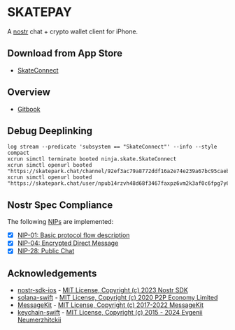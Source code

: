 # SKATEPAY

A [nostr][nostr] chat + crypto wallet client for iPhone. 

## Download from App Store
- [SkateConnect](https://apps.apple.com/us/app/skateconnect/id6677058833)

## Overview
- [Gitbook](https://support.skatepark.chat)

## Debug Deeplinking
```
log stream --predicate 'subsystem == "SkateConnect"' --info --style compact 
xcrun simctl terminate booted ninja.skate.SkateConnect 
xcrun simctl openurl booted "https://skatepark.chat/channel/92ef3ac79a8772ddf16a2e74e239a67bc95caebdb5bd59191c95cf91685dfc8e"
xcrun simctl openurl booted "https://skatepark.chat/user/npub14rzvh48d68f3467faxpz6vm2k3af0c6fpg7y6gmh7hfgpjvj9hgqmwr22g"
```

[nostr]: https://github.com/fiatjaf/nostr

## Nostr Spec Compliance

The following [NIPs](https://github.com/nostr-protocol/nips) are implemented:

- [x] [NIP-01: Basic protocol flow description](https://github.com/nostr-protocol/nips/blob/master/01.md)
- [x] [NIP-04: Encrypted Direct Message](https://github.com/nostr-protocol/nips/blob/master/04.md)
- [x] [NIP-28: Public Chat](https://github.com/nostr-protocol/nips/blob/master/28.md)

## Acknowledgements
- [nostr-sdk-ios](https://github.com/nostr-sdk/nostr-sdk-ios) - [MIT License, Copyright (c) 2023 Nostr SDK](https://github.com/nostr-sdk/nostr-sdk-ios/blob/main/LICENSE)
- [solana-swift](https://github.com/p2p-org/solana-swift) - [MIT License, Copyright (c) 2020 P2P Economy Limited](https://github.com/p2p-org/solana-swift/blob/main/LICENSE)
- [MessageKit](https://github.com/MessageKit/MessageKit) - [MIT License, Copyright (c) 2017-2022 MessageKit](https://github.com/MessageKit/MessageKit/blob/main/LICENSE.md)
- [keychain-swift](https://github.com/evgenyneu/keychain-swift.git) - [MIT License, Copyright (c) 2015 - 2024 Evgenii Neumerzhitckii](https://github.com/evgenyneu/keychain-swift/blob/master/LICENSE)

